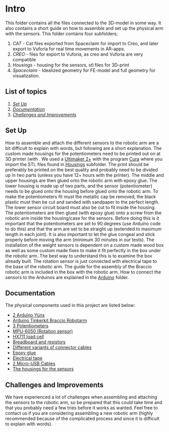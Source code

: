 # Intro
This folder contains all the files connected to the 3D-model in some way. It also contains a short guide on how to assemble and set up the physical arm with the sensors.
This folder contains four subfolders;
1. *CAT* - Cat files exported from Spaceclaim for import to Creo, and later export to Vuforia for real time movements in AR-apps.
2. *CREO* - files for export to Vuforia, as creo and Vuforia are very compatible
3. *Housings* - housing for the sensors, stl files for 3D-print
4. *Spaceclaim* - Idealized geometry for FE-model and full geometry for visualization.

## List of topics
1. [*Set Up*](#of1)
2. [*Documentation*](#of2)
3. [*Challenges and Improvements*](#of3)


<a name="of1"></a>
## Set Up

How to assemble and attach the different sensors to the robotic arm are a bit difficult to explain with words, but following are a short explanation.
The custom made housings for the potentiometers need to be printed out on at 3D printer (with . We used a [Ultimaker 2+](https://ultimaker.com/3d-printers/ultimaker-2-plus) with the program [Cura](https://ultimaker.com/software/ultimaker-cura) where you import the STL files found in [Housings](https://github.com/EDRoMedeso/Summer-Intern-Project-2019/tree/master/CAD/Housings) subfolder. The print should be preferably be printed on the best quality and probably need to be divided up in two parts (unless you have 12+ hours with the printer).
The middle and upper housings are then glued onto the robotic arm with epoxy glue. The lower housing is made up of two parts, and the sensor (potentiometer) needs to be glued onto the housing before glued onto the robotic arm. To make the potentiometers fit must the metallic cap be removed, the black plastic must then be cut and sanded with sandpaper to the perfect length. The lower sensor circuit board must also be cut to fit inside the housing. The potentiometers are then glued (with epoxy glue) onto a screw from the robotic arm inside the housing/case for the sensors. Before doing this is it important that the potentiometers are set to 90 degrees (use Arduino code to do this) and that the arm are set to be straight up (extended to maximum length in each joint). It is also important to let the glue congeal and stick properly before moving the arm (minimum 30 minutes in our tests).
The installation of the weight sensors is dependent on a custom made wood box as well as some custom made fixes to make it fit perfectly in the box under the robotic arm. The best way to understand this is to examine the box already built. The rotation sensor is just connected with electrical tape to the base of the robotic arm. The guide for the assembly of the Braccio robotic arm is included in the box with the robotic arm. How to connect the sensors to the Arduinos are explained in the  [Arduino](https://github.com/EDRoMedeso/Summer-Intern-Project-2019/tree/master/Arduino) folder.

<a name="of2"></a>
## Documentation
The physical components used in this project are listed below:
- [2 Arduino Yúns](https://www.kjell.com/no/produkter/elektro-og-verktoy/utviklerkit/arduino/utviklingskort/arduino-yun-rev-2-utviklingskort-p87058)
- [Arduino Tinkerkit Braccio Robotarm](https://www.kjell.com/no/produkter/elektro-og-verktoy/elektronikk/kits/arduino-tinkerkit-braccio-robotarm-p87094?gclid=CjwKCAjwzdLrBRBiEiwAEHrAYuRuEVD313vl4q26flIzJzAqYCrtd1ZEdNZlnWwjuAj3fP2obyXD8RoCk14QAvD_BwE&gclsrc=aw.ds)
- [3 Potentiometers](https://www.kjell.com/no/produkter/elektro-og-verktoy/utviklerkit/arduino/moduler/luxorparts-potensiometermodul-for-arduino-p90470)
- [MPU-6050 (Rotation sensor)](https://www.digitalimpuls.no/sensorer/135275/gy-521-breakout-board-mpu-6050-3-axis-analog-gyro-plus-3-axis-accelerometer)
- [HX711 load cell](https://www.banggood.com/no/HX711-Weigh-Module-5kg-Pressure-Sensor-Kit-Weighing-Sensor-Electronic-Scale-Module-p-1442951.html?gmcCountry=NO&currency=NOK&createTmp=1&utm_source=googleshopping&utm_medium=cpc_bgs&utm_content=xibei&utm_campaign=xibei-pla-no-rm-all-no-pc-0331&gclid=CjwKCAjwzdLrBRBiEiwAEHrAYlvgM75OaBGLGzNgk-scdTsiOau1XuI13FAtACoOxzupjrI6hYOPNRoC1bkQAvD_BwE&cur_warehouse=CN)
- [Breadboard and resistors](https://www.kjell.com/no/produkter/elektro-og-verktoy/utviklerkit/arduino/arduino-pakke/luxorparts-oppstartspakke-for-arduino-p87966)
- [Different variants of connector cables](https://www.kjell.com/no/produkter/elektro-og-verktoy/utviklerkit/arduino/tilbehor/luxorparts-koblingskabel-som-kan-deles-40-polet-hann-hann-p87901)
- [Epoxy glue](https://www.kjell.com/no/produkter/hjem-kontor-fritid/kontorstilbehor/kjemi-spray-lim/lim-heftemasse/loctite-power-epoxy-mini-lim-p53364)
- [Electrical tape](https://www.kjell.com/no/produkter/hjem-kontor-fritid/kontorstilbehor/teip/el-teip-20-m-svart-p40104)
- [2 Micro-USB Cables](https://www.kjell.com/no/produkter/data-og-nettverk/kabler-og-adaptere/usb/usb-kabler/micro-usb-kabel-1-m-p68687)
- [The housings for the sensors](https://github.com/EDRoMedeso/Summer-Intern-Project-2019/tree/master/CAD/Housings)

<a name="of3"></a>
## Challenges and Improvements

We have experienced a lot of challenges when assembling and attaching the sensors to the robotic arm, so be prepared that this could take time and that you probably need a few tries before it works as wanted. Feel free to contact us if you are considering assembling a new robotic arm (highly recommended because of the complicated process and since it is difficult to explain with words).